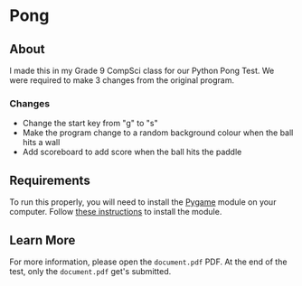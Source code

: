 # Pong
## About
I made this in my Grade 9 CompSci class for our Python Pong Test.  We were required to make 3 changes from the original program.

### Changes
* Change the start key from "g" to "s"
* Make the program change to a random background colour when the ball hits a wall
* Add scoreboard to add score when the ball hits the paddle

## Requirements
To run this properly, you will need to install the [Pygame](http://www.pygame.org) module on your computer.  Follow [these instructions](http://kidscancode.org/blog/2015/09/pygame_install/) to install the module.

## Learn More
For more information, please open the `document.pdf` PDF.  At the end of the test, only the `document.pdf` get's submitted.
